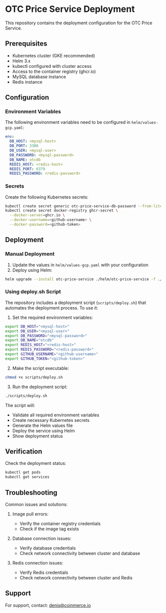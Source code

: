 # OTC Price Service Deployment

This repository contains the deployment configuration for the OTC Price Service.

## Prerequisites

- Kubernetes cluster (GKE recommended)
- Helm 3.x
- kubectl configured with cluster access
- Access to the container registry (ghcr.io)
- MySQL database instance
- Redis instance

## Configuration

### Environment Variables

The following environment variables need to be configured in `helm/values-gcp.yaml`:

```yaml
env:
  DB_HOST: <mysql-host>
  DB_PORT: 3306
  DB_USER: <mysql-user>
  DB_PASSWORD: <mysql-password>
  DB_NAME: otcdb
  REDIS_HOST: <redis-host>
  REDIS_PORT: 6379
  REDIS_PASSWORD: <redis-password>
```

### Secrets

Create the following Kubernetes secrets:

```bash
kubectl create secret generic otc-price-service-db-password --from-literal=password=<mysql-password>
kubectl create secret docker-registry ghcr-secret \
  --docker-server=ghcr.io \
  --docker-username=<github-username> \
  --docker-password=<github-token>
```

## Deployment

### Manual Deployment

1. Update the values in `helm/values-gcp.yaml` with your configuration
2. Deploy using Helm:

```bash
helm upgrade --install otc-price-service ./helm/otc-price-service -f ./helm/values-gcp.yaml
```

### Using deploy.sh Script

The repository includes a deployment script (`scripts/deploy.sh`) that automates the deployment process. To use it:

1. Set the required environment variables:
```bash
export DB_HOST="<mysql-host>"
export DB_USER="<mysql-user>"
export DB_PASSWORD="<mysql-password>"
export DB_NAME="otcdb"
export REDIS_HOST="<redis-host>"
export REDIS_PASSWORD="<redis-password>"
export GITHUB_USERNAME="<github-username>"
export GITHUB_TOKEN="<github-token>"
```

2. Make the script executable:
```bash
chmod +x scripts/deploy.sh
```

3. Run the deployment script:
```bash
./scripts/deploy.sh
```

The script will:
- Validate all required environment variables
- Create necessary Kubernetes secrets
- Generate the Helm values file
- Deploy the service using Helm
- Show deployment status

## Verification

Check the deployment status:

```bash
kubectl get pods
kubectl get services
```

## Troubleshooting

Common issues and solutions:

1. Image pull errors:
   - Verify the container registry credentials
   - Check if the image tag exists

2. Database connection issues:
   - Verify database credentials
   - Check network connectivity between cluster and database

3. Redis connection issues:
   - Verify Redis credentials
   - Check network connectivity between cluster and Redis

## Support

For support, contact: denis@coinmerce.io 